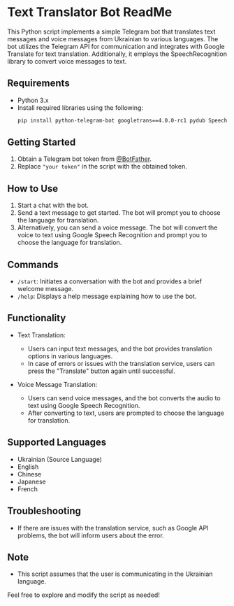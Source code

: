 # Text Translator Bot ReadMe

This Python script implements a simple Telegram bot that translates text messages and voice messages from Ukrainian to various languages. The bot utilizes the Telegram API for communication and integrates with Google Translate for text translation. Additionally, it employs the SpeechRecognition library to convert voice messages to text.

## Requirements
- Python 3.x
- Install required libraries using the following:
  ```bash
  pip install python-telegram-bot googletrans==4.0.0-rc1 pydub SpeechRecognition
  ```

## Getting Started
1. Obtain a Telegram bot token from [@BotFather](https://t.me/BotFather).
2. Replace `"your token"` in the script with the obtained token.

## How to Use
1. Start a chat with the bot.
2. Send a text message to get started. The bot will prompt you to choose the language for translation.
3. Alternatively, you can send a voice message. The bot will convert the voice to text using Google Speech Recognition and prompt you to choose the language for translation.

## Commands
- `/start`: Initiates a conversation with the bot and provides a brief welcome message.
- `/help`: Displays a help message explaining how to use the bot.

## Functionality
- Text Translation:
  - Users can input text messages, and the bot provides translation options in various languages.
  - In case of errors or issues with the translation service, users can press the "Translate" button again until successful.

- Voice Message Translation:
  - Users can send voice messages, and the bot converts the audio to text using Google Speech Recognition.
  - After converting to text, users are prompted to choose the language for translation.

## Supported Languages
- Ukrainian (Source Language)
- English
- Chinese
- Japanese
- French

## Troubleshooting
- If there are issues with the translation service, such as Google API problems, the bot will inform users about the error.

## Note
- This script assumes that the user is communicating in the Ukrainian language.

Feel free to explore and modify the script as needed!
